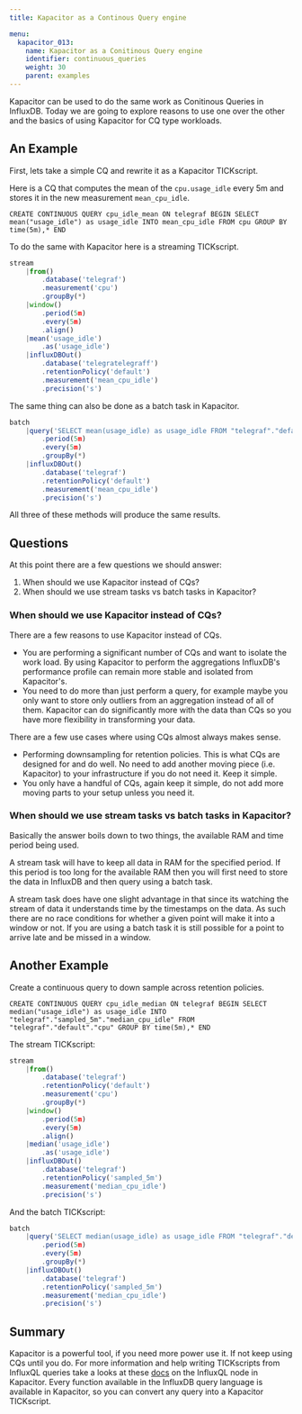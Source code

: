 ```yaml
---
title: Kapacitor as a Continous Query engine

menu:
  kapacitor_013:
    name: Kapacitor as a Conitinous Query engine
    identifier: continuous_queries
    weight: 30
    parent: examples
---
```


Kapacitor can be used to do the same work as Conitinous Queries in InfluxDB.
Today we are going to explore reasons to use one over the other and the basics of using Kapacitor for CQ type workloads.

## An Example

First, lets take a simple CQ and rewrite it as a Kapacitor TICKscript.

Here is a CQ that computes the mean of the `cpu.usage_idle` every 5m and stores it in the new measurement `mean_cpu_idle`.

```
CREATE CONTINUOUS QUERY cpu_idle_mean ON telegraf BEGIN SELECT mean("usage_idle") as usage_idle INTO mean_cpu_idle FROM cpu GROUP BY time(5m),* END
```

To do the same with Kapacitor here is a streaming TICKscript.

```javascript
stream
    |from()
        .database('telegraf')
        .measurement('cpu')
        .groupBy(*)
    |window()
        .period(5m)
        .every(5m)
        .align()
    |mean('usage_idle')
        .as('usage_idle')
    |influxDBOut()
        .database('telegratelegraff')
        .retentionPolicy('default')
        .measurement('mean_cpu_idle')
        .precision('s')
```

The same thing can also be done as a batch task in Kapacitor.

```javascript
batch
    |query('SELECT mean(usage_idle) as usage_idle FROM "telegraf"."default".cpu')
        .period(5m)
        .every(5m)
        .groupBy(*)
    |influxDBOut()
        .database('telegraf')
        .retentionPolicy('default')
        .measurement('mean_cpu_idle')
        .precision('s')
```

All three of these methods will produce the same results.

## Questions

At this point there are a few questions we should answer:

1. When should we use Kapacitor instead of CQs?
2. When should we use stream tasks vs batch tasks in Kapacitor?

### When should we use Kapacitor instead of CQs?

There are a few reasons to use Kapacitor instead of CQs.

* You are performing a significant number of CQs and want to isolate the work load.
    By using Kapacitor to perform the aggregations InfluxDB's performance profile can remain more stable and isolated from Kapacitor's.
* You need to do more than just perform a query, for example maybe you only want to store only outliers from an aggregation instead of all of them.
    Kapacitor can do significantly more with the data than CQs so you have more flexibility in transforming your data.

There are a few use cases where using CQs almost always makes sense.

* Performing downsampling for retention policies.
    This is what CQs are designed for and do well.
    No need to add another moving piece (i.e. Kapacitor) to your infrastructure if you do not need it.
    Keep it simple.
* You only have a handful of CQs, again keep it simple, do not add more moving parts to your setup unless you need it.

### When should we use stream tasks vs batch tasks in Kapacitor?

Basically the answer boils down to two things, the available RAM and time period being used.

A stream task will have to keep all data in RAM for the specified period.
If this period is too long for the available RAM then you will first need to store the data in InfluxDB and then query using a batch task.

A stream task does have one slight advantage in that since its watching the stream of data it understands time by the timestamps on the data.
As such there are no race conditions for whether a given point will make it into a window or not.
If you are using a batch task it is still possible for a point to arrive late and be missed in a window.


## Another Example

Create a continuous query to down sample across retention policies.

```
CREATE CONTINUOUS QUERY cpu_idle_median ON telegraf BEGIN SELECT median("usage_idle") as usage_idle INTO "telegraf"."sampled_5m"."median_cpu_idle" FROM "telegraf"."default"."cpu" GROUP BY time(5m),* END
```

The stream TICKscript:

```javascript
stream
    |from()
        .database('telegraf')
        .retentionPolicy('default')
        .measurement('cpu')
        .groupBy(*)
    |window()
        .period(5m)
        .every(5m)
        .align()
    |median('usage_idle')
        .as('usage_idle')
    |influxDBOut()
        .database('telegraf')
        .retentionPolicy('sampled_5m')
        .measurement('median_cpu_idle')
        .precision('s')
```

And the batch TICKscript:

```javascript
batch
    |query('SELECT median(usage_idle) as usage_idle FROM "telegraf"."default"."cpu"')
        .period(5m)
        .every(5m)
        .groupBy(*)
    |influxDBOut()
        .database('telegraf')
        .retentionPolicy('sampled_5m')
        .measurement('median_cpu_idle')
        .precision('s')
```


## Summary

Kapacitor is a powerful tool, if you need more power use it.
If not keep using CQs until you do.
For more information and help writing TICKscripts from InfluxQL queries take a looks at these [docs](https://docs.influxdata.com/kapacitor/latest/nodes/influx_q_l_node/) on the InfluxQL node in Kapacitor.
Every function available in the InfluxDB query language is available in Kapacitor, so you can convert any query into a Kapacitor TICKscript.



